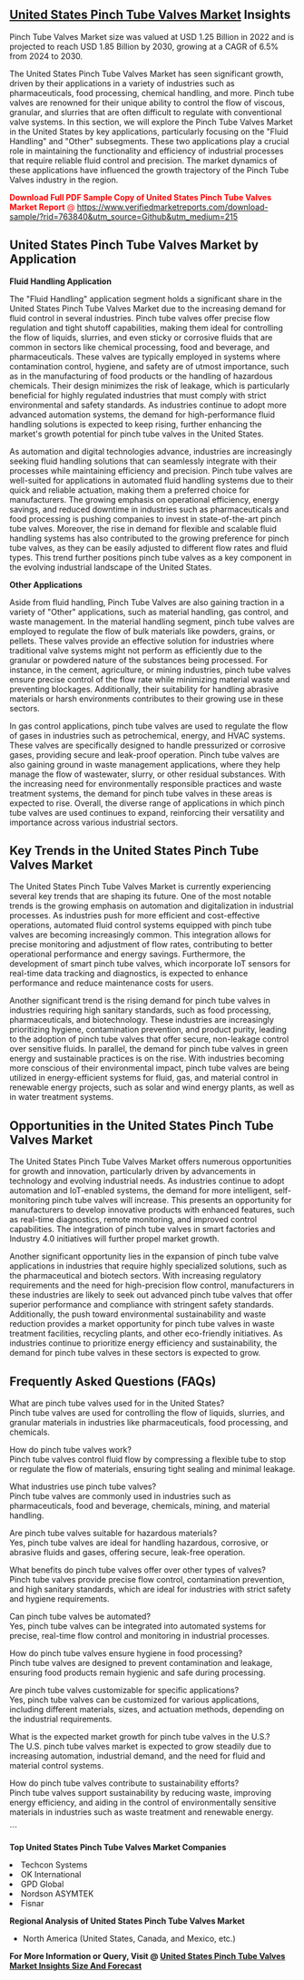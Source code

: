 <h2><a href="https://www.verifiedmarketreports.com/download-sample/?rid=763840&amp;utm_source=Github&amp;utm_medium=215" target="_blank">United States Pinch Tube Valves Market</a> Insights</h2><p>Pinch Tube Valves Market size was valued at USD 1.25 Billion in 2022 and is projected to reach USD 1.85 Billion by 2030, growing at a CAGR of 6.5% from 2024 to 2030.</p><p><p>The United States Pinch Tube Valves Market has seen significant growth, driven by their applications in a variety of industries such as pharmaceuticals, food processing, chemical handling, and more. Pinch tube valves are renowned for their unique ability to control the flow of viscous, granular, and slurries that are often difficult to regulate with conventional valve systems. In this section, we will explore the Pinch Tube Valves Market in the United States by key applications, particularly focusing on the "Fluid Handling" and "Other" subsegments. These two applications play a crucial role in maintaining the functionality and efficiency of industrial processes that require reliable fluid control and precision. The market dynamics of these applications have influenced the growth trajectory of the Pinch Tube Valves industry in the region. <p><span class=""><span style="color: #ff0000;"><strong>Download Full PDF Sample Copy of United States Pinch Tube Valves Market Report</strong> @ </span><a href="https://www.verifiedmarketreports.com/download-sample/?rid=763840&amp;utm_source=Github&amp;utm_medium=215" target="_blank">https://www.verifiedmarketreports.com/download-sample/?rid=763840&amp;utm_source=Github&amp;utm_medium=215</a></span></p></p><h2>United States Pinch Tube Valves Market by Application</h2><p><strong>Fluid Handling Application</strong></p><p>The "Fluid Handling" application segment holds a significant share in the United States Pinch Tube Valves Market due to the increasing demand for fluid control in several industries. Pinch tube valves offer precise flow regulation and tight shutoff capabilities, making them ideal for controlling the flow of liquids, slurries, and even sticky or corrosive fluids that are common in sectors like chemical processing, food and beverage, and pharmaceuticals. These valves are typically employed in systems where contamination control, hygiene, and safety are of utmost importance, such as in the manufacturing of food products or the handling of hazardous chemicals. Their design minimizes the risk of leakage, which is particularly beneficial for highly regulated industries that must comply with strict environmental and safety standards. As industries continue to adopt more advanced automation systems, the demand for high-performance fluid handling solutions is expected to keep rising, further enhancing the market's growth potential for pinch tube valves in the United States.</p><p>As automation and digital technologies advance, industries are increasingly seeking fluid handling solutions that can seamlessly integrate with their processes while maintaining efficiency and precision. Pinch tube valves are well-suited for applications in automated fluid handling systems due to their quick and reliable actuation, making them a preferred choice for manufacturers. The growing emphasis on operational efficiency, energy savings, and reduced downtime in industries such as pharmaceuticals and food processing is pushing companies to invest in state-of-the-art pinch tube valves. Moreover, the rise in demand for flexible and scalable fluid handling systems has also contributed to the growing preference for pinch tube valves, as they can be easily adjusted to different flow rates and fluid types. This trend further positions pinch tube valves as a key component in the evolving industrial landscape of the United States.</p><p><strong>Other Applications</strong></p><p>Aside from fluid handling, Pinch Tube Valves are also gaining traction in a variety of "Other" applications, such as material handling, gas control, and waste management. In the material handling segment, pinch tube valves are employed to regulate the flow of bulk materials like powders, grains, or pellets. These valves provide an effective solution for industries where traditional valve systems might not perform as efficiently due to the granular or powdered nature of the substances being processed. For instance, in the cement, agriculture, or mining industries, pinch tube valves ensure precise control of the flow rate while minimizing material waste and preventing blockages. Additionally, their suitability for handling abrasive materials or harsh environments contributes to their growing use in these sectors.</p><p>In gas control applications, pinch tube valves are used to regulate the flow of gases in industries such as petrochemical, energy, and HVAC systems. These valves are specifically designed to handle pressurized or corrosive gases, providing secure and leak-proof operation. Pinch tube valves are also gaining ground in waste management applications, where they help manage the flow of wastewater, slurry, or other residual substances. With the increasing need for environmentally responsible practices and waste treatment systems, the demand for pinch tube valves in these areas is expected to rise. Overall, the diverse range of applications in which pinch tube valves are used continues to expand, reinforcing their versatility and importance across various industrial sectors.</p><h2>Key Trends in the United States Pinch Tube Valves Market</h2><p>The United States Pinch Tube Valves Market is currently experiencing several key trends that are shaping its future. One of the most notable trends is the growing emphasis on automation and digitalization in industrial processes. As industries push for more efficient and cost-effective operations, automated fluid control systems equipped with pinch tube valves are becoming increasingly common. This integration allows for precise monitoring and adjustment of flow rates, contributing to better operational performance and energy savings. Furthermore, the development of smart pinch tube valves, which incorporate IoT sensors for real-time data tracking and diagnostics, is expected to enhance performance and reduce maintenance costs for users.</p><p>Another significant trend is the rising demand for pinch tube valves in industries requiring high sanitary standards, such as food processing, pharmaceuticals, and biotechnology. These industries are increasingly prioritizing hygiene, contamination prevention, and product purity, leading to the adoption of pinch tube valves that offer secure, non-leakage control over sensitive fluids. In parallel, the demand for pinch tube valves in green energy and sustainable practices is on the rise. With industries becoming more conscious of their environmental impact, pinch tube valves are being utilized in energy-efficient systems for fluid, gas, and material control in renewable energy projects, such as solar and wind energy plants, as well as in water treatment systems.</p><h2>Opportunities in the United States Pinch Tube Valves Market</h2><p>The United States Pinch Tube Valves Market offers numerous opportunities for growth and innovation, particularly driven by advancements in technology and evolving industrial needs. As industries continue to adopt automation and IoT-enabled systems, the demand for more intelligent, self-monitoring pinch tube valves will increase. This presents an opportunity for manufacturers to develop innovative products with enhanced features, such as real-time diagnostics, remote monitoring, and improved control capabilities. The integration of pinch tube valves in smart factories and Industry 4.0 initiatives will further propel market growth.</p><p>Another significant opportunity lies in the expansion of pinch tube valve applications in industries that require highly specialized solutions, such as the pharmaceutical and biotech sectors. With increasing regulatory requirements and the need for high-precision flow control, manufacturers in these industries are likely to seek out advanced pinch tube valves that offer superior performance and compliance with stringent safety standards. Additionally, the push toward environmental sustainability and waste reduction provides a market opportunity for pinch tube valves in waste treatment facilities, recycling plants, and other eco-friendly initiatives. As industries continue to prioritize energy efficiency and sustainability, the demand for pinch tube valves in these sectors is expected to grow.</p><h2>Frequently Asked Questions (FAQs)</h2><p>What are pinch tube valves used for in the United States? <br>Pinch tube valves are used for controlling the flow of liquids, slurries, and granular materials in industries like pharmaceuticals, food processing, and chemicals.</p><p>How do pinch tube valves work? <br>Pinch tube valves control fluid flow by compressing a flexible tube to stop or regulate the flow of materials, ensuring tight sealing and minimal leakage.</p><p>What industries use pinch tube valves? <br>Pinch tube valves are commonly used in industries such as pharmaceuticals, food and beverage, chemicals, mining, and material handling.</p><p>Are pinch tube valves suitable for hazardous materials? <br>Yes, pinch tube valves are ideal for handling hazardous, corrosive, or abrasive fluids and gases, offering secure, leak-free operation.</p><p>What benefits do pinch tube valves offer over other types of valves? <br>Pinch tube valves provide precise flow control, contamination prevention, and high sanitary standards, which are ideal for industries with strict safety and hygiene requirements.</p><p>Can pinch tube valves be automated? <br>Yes, pinch tube valves can be integrated into automated systems for precise, real-time flow control and monitoring in industrial processes.</p><p>How do pinch tube valves ensure hygiene in food processing? <br>Pinch tube valves are designed to prevent contamination and leakage, ensuring food products remain hygienic and safe during processing.</p><p>Are pinch tube valves customizable for specific applications? <br>Yes, pinch tube valves can be customized for various applications, including different materials, sizes, and actuation methods, depending on the industrial requirements.</p><p>What is the expected market growth for pinch tube valves in the U.S.? <br>The U.S. pinch tube valves market is expected to grow steadily due to increasing automation, industrial demand, and the need for fluid and material control systems.</p><p>How do pinch tube valves contribute to sustainability efforts? <br>Pinch tube valves support sustainability by reducing waste, improving energy efficiency, and aiding in the control of environmentally sensitive materials in industries such as waste treatment and renewable energy.</p>```</p><p><strong>Top United States Pinch Tube Valves Market Companies</strong></p><div data-test-id=""><p><li>Techcon Systems</li><li> OK International</li><li> GPD Global</li><li> Nordson ASYMTEK</li><li> Fisnar</li></p><div><strong>Regional Analysis of&nbsp;United States Pinch Tube Valves Market</strong></div><ul><li dir="ltr"><p dir="ltr">North America&nbsp;(United States, Canada, and Mexico, etc.)</p></li></ul><p><strong>For More Information or Query, Visit @&nbsp;</strong><strong><a href="https://www.verifiedmarketreports.com/product/pinch-tube-valves-market/?utm_source=Github&amp;utm_medium=215" target="_blank">United States Pinch Tube Valves Market Insights Size And Forecast</a></strong></p></div>
